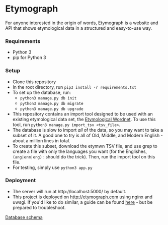 # Etymograph

For anyone interested in the origin of words, Etymograph is a website and API that shows etymological data in a structured and easy-to-use way.

### Requirements

* Python 3
* pip for Python 3

### Setup
* Clone this repository
* In the root directory, run `pip3 install -r requirements.txt`
* To set up the database, run:
  * `python3 manage.py db init`
  * `python3 manage.py db migrate`
  * `python3 manage.py db upgrade`
* This repository contains an import tool designed to be used with an existing etymological data set, the [Etymological Wordnet](http://www1.icsi.berkeley.edu/~demelo/etymwn/). To use this tool, run `python3 manage.py import_tsv <tsv_file>`.
* The database is slow to import _all_ of the data, so you may want to take a subset of it. A good one to try is all of Old, Middle, and Modern English - about a million lines in total.
* To create this subset, download the etymwn TSV file, and use grep to create a file with only the languages you want (for the Englishes, `(ang|enm|eng):` should do the trick). Then, run the import tool on this file.
* For testing, simply use `python3 app.py`

### Deployment
* The server will run at http://localhost:5000/ by default.
* This project is deployed on http://etymograph.com using nginx and uwsgi. If you'd like to do similar, a guide can be found [here](https://www.digitalocean.com/community/tutorials/how-to-serve-flask-applications-with-uwsgi-and-nginx-on-ubuntu-14-04) - but be prepared to troubleshoot.

[Database schema](http://dbdesigner.net/designer/schema/15899)
